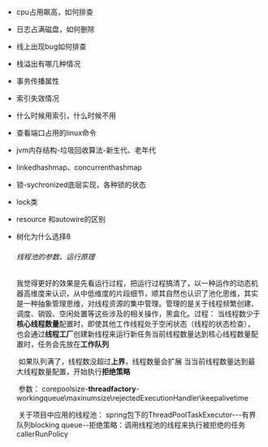 - cpu占用飙高，如何排查

- 日志占满磁盘，如何删除

- 线上出现bug如何排查

- 栈溢出有哪几种情况

- 事务传播属性

- 索引失效情况

- 什么时候用索引，什么时候不用

- 查看端口占用的linux命令

- jvm内存结构-垃圾回收算法-新生代、老年代

- linkedhashmap、concurrenthashmap

- 锁-sychronized底层实现，各种锁的状态

- lock类

- resource 和autowire的区别

- 树化为什么选择8

  ###### 线程池的参数、运行原理

  ​		我觉得更好的效果是先看运行过程，把运行过程搞清了，以一种运作的动态机器高维度来认识，从中低维度的片段细节，顺其自然也认识了
  ​		池化思维，其实是一种抽象管理思维，对线程资源的集中管理。管理的是关于线程频繁创建、调度、销毁、空闲处置等这些涉及的相关操作，黑盒化。
  ​		过程：
  ​				当线程数少于**核心线程数量**配置时，即使其他工作线程处于空闲状态（线程的状态检查），也会通过**线程工厂**创建新线程来运行新任务	
  ​				当前线程数量达到核心线程数量配置时，任务会先放在**工作队列**


  ​				如果队列满了，线程数没超过**上界**，线程数量会扩展
  ​				当当前线程数量达到最大线程数量配置，开始执行**拒绝策略**

  ​		参数：
  ​				corepoolsize-**threadfactory**-workingqueue\maxinumsize\rejectedExecutionHandler\keepalivetime

  ​		关于项目中应用的线程池：
  ​				spring包下的ThreadPoolTaskExecutor---有界队列blocking queue--拒绝策略：调用线程池的线程来执行被拒绝的任务callerRunPolicy